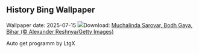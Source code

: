 ## History Bing Wallpaper
Wallpaper date: 2025-07-15
![](https://www.bing.com/th?id=OHR.MuchalindaLake_EN-IN3808425098_UHD.jpg&w=1000)Download: [Muchalinda Sarovar, Bodh Gaya, Bihar (© Alexander Reshnya/Getty Images)](https://www.bing.com/th?id=OHR.MuchalindaLake_EN-IN3808425098_UHD.jpg)

Auto get programm by LtgX
